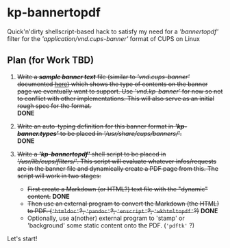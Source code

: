 # kp-bannertopdf
Quick'n'dirty shellscript-based hack to satisfy my need for a *'bannertopdf'* filter for the *'application/vnd.cups-banner'* format of CUPS on Linux

## Plan (for Work TBD)

1. ~~Write a ***sample banner text*** file (similar to *'vnd.cups-banner'* documented [here](https://www.cups.org/doc/spec-banner.html)) which shows the type of contents on the banner page we eventually want to support. Use *'vnd.kp-banner'* for now so not to conflict with other implementations. This will also serve as an initial rough spec for the format.~~   
**DONE**

1. ~~Write an auto-typing definition for this banner format in ***'kp-banner.types'*** to be placed in *'/usr/share/cups/banners/'*.~~   
**DONE**

1. ~~Write a ***'kp-bannertopdf'*** shell script to be placed in *'/usr/lib/cups/filters/'*. This script will evaluate whatever infos/requests are in the banner file and dynamically create a PDF page from this. The script will work in two stages:~~

    * ~~First create a Markdown (or HTML?) text file with the "dynamic" content.~~ **DONE**
    * ~~Then use an external program to convert the Markdown (the HTML) to PDF. (`'htmldoc'`?, `'pandoc'`?, `'enscript'`?, `'wkhtmltopdf'`?)~~ **DONE**
    * Optionally, use a(nother) external program to 'stamp' or 'background' some static content onto the PDF. (`'pdftk'` ?)

Let's start!

